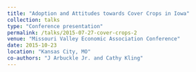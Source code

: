 ```yaml
---
title: "Adoption and Attitudes towards Cover Crops in Iowa"
collection: talks
type: "Conference presentation"
permalink: /talks/2015-07-27-cover-crops-2
venue: "Missouri Valley Economic Association Conference"
date: 2015-10-23
location: "Kansas City, MO"
co-authors: "J Arbuckle Jr. and Cathy Kling"
---
```



<!-- Google tag (gtag.js) -->
<script async src="https://www.googletagmanager.com/gtag/js?id=G-Q95WSVMDNZ"></script>
<script>
  window.dataLayer = window.dataLayer || [];
  function gtag(){dataLayer.push(arguments);}
  gtag('js', new Date());

  gtag('config', 'G-Q95WSVMDNZ');
</script>